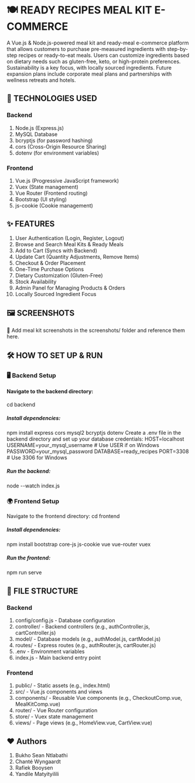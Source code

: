 # 🍽️ READY RECIPES MEAL KIT E-COMMERCE
A Vue.js & Node.js-powered meal kit and ready-meal e-commerce platform that allows customers to purchase pre-measured ingredients with step-by-step recipes or ready-to-eat meals. Users can customize ingredients based on dietary needs such as gluten-free, keto, or high-protein preferences. Sustainability is a key focus, with locally sourced ingredients. Future expansion plans include corporate meal plans and partnerships with wellness retreats and hotels.

## 🚀 TECHNOLOGIES USED
### Backend
1. Node.js (Express.js)
2. MySQL Database
3. bcryptjs (for password hashing)
4. cors (Cross-Origin Resource Sharing)
5. dotenv (for environment variables)
### Frontend
1. Vue.js (Progressive JavaScript framework)
2. Vuex (State management)
3. Vue Router (Frontend routing)
4. Bootstrap (UI styling)
5. js-cookie (Cookie management)
## ✨ FEATURES
1. User Authentication (Login, Register, Logout)
2. Browse and Search Meal Kits & Ready Meals
3. Add to Cart (Syncs with Backend)
4. Update Cart (Quantity Adjustments, Remove Items)
5. Checkout & Order Placement
6. One-Time Purchase Options
7. Dietary Customization (Gluten-Free)
8. Stock Availability
9. Admin Panel for Managing Products & Orders
10. Locally Sourced Ingredient Focus
## 🖼️ SCREENSHOTS
📌 Add meal kit screenshots in the screenshots/ folder and reference them here.

## 🛠️ HOW TO SET UP & RUN
### 🖥️ Backend Setup
#### Navigate to the backend directory:
cd backend

##### Install dependencies:
npm install express cors mysql2 bcryptjs dotenv
Create a .env file in the backend directory and set up your database credentials:
HOST=localhost
USERNAME=your_mysql_username  # Use USER if on Windows
PASSWORD=your_mysql_password
DATABASE=ready_recipes
PORT=3308  # Use 3306 for Windows

##### Run the backend:
node --watch index.js

### 🌍 Frontend Setup
Navigate to the frontend directory:
cd frontend

##### Install dependencies:
npm install bootstrap core-js js-cookie vue vue-router vuex

##### Run the frontend:
npm run serve

## 📂 FILE STRUCTURE
### Backend
1. config/config.js - Database configuration
2. controller/ - Backend controllers (e.g., authController.js, cartController.js)
3. model/ - Database models (e.g., authModel.js, cartModel.js)
4. routes/ - Express routes (e.g., authRouter.js, cartRouter.js)
5. .env - Environment variables
6. index.js - Main backend entry point

### Frontend
1. public/ - Static assets (e.g., index.html)
2. src/ - Vue.js components and views
3. components/ - Reusable Vue components (e.g., CheckoutComp.vue, MealKitComp.vue)
4. router/ - Vue Router configuration
5. store/ - Vuex state management
6. views/ - Page views (e.g., HomeView.vue, CartView.vue)

## ❤️ Authors
1. Bukho Sean Ntlabathi
2. Chanté Wyngaardt
3. Rafiek Booysen
4. Yandile Matyityilili
